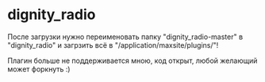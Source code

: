 dignity_radio
=============

После загрузки нужно переименовать папку "dignity_radio-master" в "dignity_radio" и загрзить всё в "/application/maxsite/plugins/"!

Плагин больше не поддерживается мною, код открыт, любой желающий может форкнуть :)
